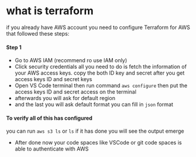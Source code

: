 # what is terraform



if you already have AWS account you need to configure Terraform for AWS that followed these steps:
#### Step 1
- Go to AWS IAM (recommend ro use IAM only) 
- Click security credentials
all you need to do is fetch the information of your AWS access keys.
copy the both ID key and secret after you get access keys ID and secret keys 
- Open VS Code terminal then run command
``aws configure`` then  put the access keys ID and secret access on the terminal
- afterwards you will ask for default region 
- and the last you will ask default format you can fill in ``json`` format

#### To verify all of this has configured 
you can run ``aws s3 ls`` or ``ls`` if it has done you will see the output emerge
- After done now your code spaces like VSCode or git code spaces is able to authenticate with AWS

#### 